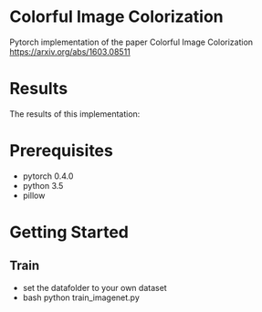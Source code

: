 # Colorful Image Colorization
Pytorch implementation of the paper Colorful Image Colorization
https://arxiv.org/abs/1603.08511
# Results
The results of this implementation:

# Prerequisites
* pytorch 0.4.0
* python 3.5
* pillow

# Getting Started
## Train
* set the datafolder to your own dataset
* bash python train_imagenet.py


